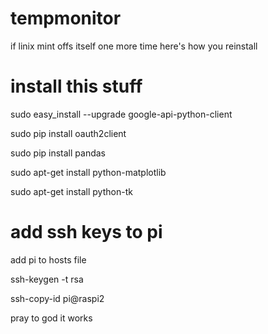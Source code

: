 # tempmonitor
if linix mint offs itself one more time here's how you reinstall
# install this stuff
sudo easy_install --upgrade google-api-python-client

sudo pip install oauth2client

sudo pip install pandas

sudo apt-get install python-matplotlib

sudo apt-get install python-tk

# add ssh keys to pi
add pi to hosts file

ssh-keygen -t rsa

ssh-copy-id pi@raspi2

pray to god it works
